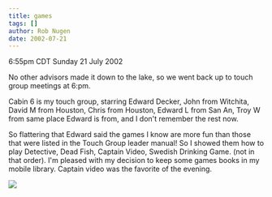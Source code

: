 ```yaml
---
title: games
tags: []
author: Rob Nugen
date: 2002-07-21
---
```


<p class=date>6:55pm CDT Sunday 21 July 2002</p>

<p>No other advisors made it down to the lake, so we went back up to
touch group meetings at 6:pm.</p>

<p>Cabin 6 is my touch group, starring Edward Decker, John from
Witchita, David M from Houston, Chris from Houston, Edward L from San
An, Troy W from same place Edward is from, and I don't remember the
rest now.</p>

<p>So flattering that Edward said the games I know are more fun than
those that were listed in the Touch Group leader manual!  So I showed
them how to play Detective, Dead Fish, Captain Video, Swedish Drinking
Game.  (not in that order).  I'm pleased with my decision to keep some
games books in my mobile library.  Captain video was the favorite of
the evening.</p>

<p><img src="/images/rob/wL-ROB.gif"/></p>

